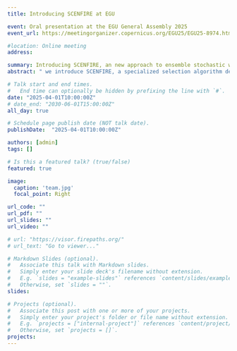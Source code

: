 ```yaml
---
title: Introducing SCENFIRE at EGU

event: Oral presentation at the EGU General Assembly 2025
event_url: https://meetingorganizer.copernicus.org/EGU25/EGU25-8974.html

#location: Online meeting
address:

summary: Introducing SCENFIRE, an new approach to ensemble stochastic wildfire spread simulations.
abstract: " we introduce SCENFIRE, a specialized selection algorithm designed to align simulated fire perimeters with specific fire size distribution scenarios."

# Talk start and end times.
#   End time can optionally be hidden by prefixing the line with `#`.
date: "2025-04-01T10:00:00Z"
# date_end: "2030-06-01T15:00:00Z"
all_day: true

# Schedule page publish date (NOT talk date).
publishDate:  "2025-04-01T10:00:00Z"

authors: [admin]
tags: []

# Is this a featured talk? (true/false)
featured: true

image: 
  caption: 'team.jpg'
  focal_point: Right

url_code: ""
url_pdf: ""
url_slides: ""
url_video: ""

# url: "https://visor.firepaths.org/"
# url_text: "Go to viewer..."

# Markdown Slides (optional).
#   Associate this talk with Markdown slides.
#   Simply enter your slide deck's filename without extension.
#   E.g. `slides = "example-slides"` references `content/slides/example-slides.md`.
#   Otherwise, set `slides = ""`.
slides:

# Projects (optional).
#   Associate this post with one or more of your projects.
#   Simply enter your project's folder or file name without extension.
#   E.g. `projects = ["internal-project"]` references `content/project/deep-learning/index.md`.
#   Otherwise, set `projects = []`.
projects:
---
```


